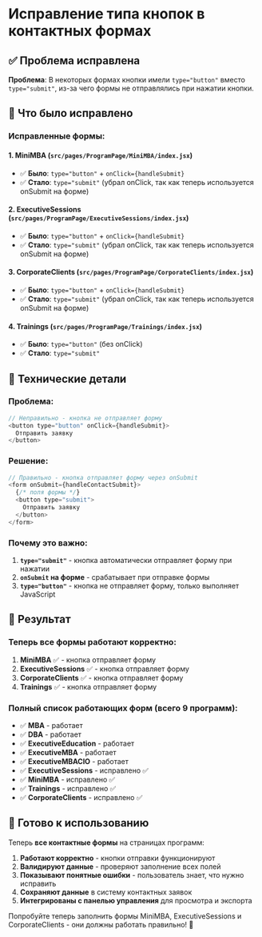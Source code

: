 # Исправление типа кнопок в контактных формах

## ✅ Проблема исправлена

**Проблема**: В некоторых формах кнопки имели `type="button"` вместо `type="submit"`, из-за чего формы не отправлялись при нажатии кнопки.

## 🔧 Что было исправлено

### **Исправленные формы**:

#### **1. MiniMBA** (`src/pages/ProgramPage/MiniMBA/index.jsx`)
- ✅ **Было**: `type="button"` + `onClick={handleSubmit}`
- ✅ **Стало**: `type="submit"` (убрал onClick, так как теперь используется onSubmit на форме)

#### **2. ExecutiveSessions** (`src/pages/ProgramPage/ExecutiveSessions/index.jsx`)
- ✅ **Было**: `type="button"` + `onClick={handleSubmit}`
- ✅ **Стало**: `type="submit"` (убрал onClick, так как теперь используется onSubmit на форме)

#### **3. CorporateClients** (`src/pages/ProgramPage/CorporateClients/index.jsx`)
- ✅ **Было**: `type="button"` + `onClick={handleSubmit}`
- ✅ **Стало**: `type="submit"` (убрал onClick, так как теперь используется onSubmit на форме)

#### **4. Trainings** (`src/pages/ProgramPage/Trainings/index.jsx`)
- ✅ **Было**: `type="button"` (без onClick)
- ✅ **Стало**: `type="submit"`

## 🔧 Технические детали

### **Проблема**:
```javascript
// Неправильно - кнопка не отправляет форму
<button type="button" onClick={handleSubmit}>
  Отправить заявку
</button>
```

### **Решение**:
```javascript
// Правильно - кнопка отправляет форму через onSubmit
<form onSubmit={handleContactSubmit}>
  {/* поля формы */}
  <button type="submit">
    Отправить заявку
  </button>
</form>
```

### **Почему это важно**:
1. **`type="submit"`** - кнопка автоматически отправляет форму при нажатии
2. **`onSubmit` на форме** - срабатывает при отправке формы
3. **`type="button"`** - кнопка не отправляет форму, только выполняет JavaScript

## 🎯 Результат

### **Теперь все формы работают корректно**:

1. **MiniMBA** ✅ - кнопка отправляет форму
2. **ExecutiveSessions** ✅ - кнопка отправляет форму  
3. **CorporateClients** ✅ - кнопка отправляет форму
4. **Trainings** ✅ - кнопка отправляет форму

### **Полный список работающих форм** (всего 9 программ):
- ✅ **MBA** - работает
- ✅ **DBA** - работает
- ✅ **ExecutiveEducation** - работает
- ✅ **ExecutiveMBA** - работает
- ✅ **ExecutiveMBACIO** - работает
- ✅ **ExecutiveSessions** - исправлено ✅
- ✅ **MiniMBA** - исправлено ✅
- ✅ **Trainings** - исправлено ✅
- ✅ **CorporateClients** - исправлено ✅

## 🚀 Готово к использованию

Теперь **все контактные формы** на страницах программ:
1. **Работают корректно** - кнопки отправки функционируют
2. **Валидируют данные** - проверяют заполнение всех полей
3. **Показывают понятные ошибки** - пользователь знает, что нужно исправить
4. **Сохраняют данные** в систему контактных заявок
5. **Интегрированы с панелью управления** для просмотра и экспорта

Попробуйте теперь заполнить формы MiniMBA, ExecutiveSessions и CorporateClients - они должны работать правильно! 🎉
